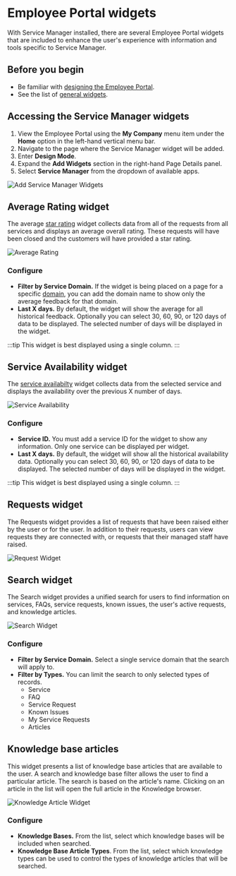# Employee Portal widgets
With Service Manager installed, there are several Employee Portal widgets that are included to enhance the user's experience with information and tools specific to Service Manager.

## Before you begin
* Be familiar with [designing the Employee Portal](/esp-config/customize/employee-portal/employee-portal-design).
* See the list of [general widgets](/esp-config/customize/employee-portal/employee-portal-widgets).

## Accessing the Service Manager widgets
1. View the Employee Portal using the **My Company** menu item under the **Home** option in the left-hand vertical menu bar.
1. Navigate to the page where the Service Manager widget will be added.
1. Enter **Design Mode**.
1. Expand the **Add Widgets** section in the right-hand Page Details panel.
1. Select **Service Manager** from the dropdown of available apps.

![Add Service Manager Widgets](/_books/servicemanager-config/images/ep-add-widgets.png)

## Average Rating widget
The average [star rating](/servicemanager-user-guide/service-portfolio/customer-feedback) widget collects data from all of the requests from all services and displays an average overall rating. These requests will have been closed and the customers will have provided a star rating.

![Average Rating](/_books/servicemanager-config/images/ep-rating-widget.png)

### Configure

* **Filter by Service Domain.**  If the widget is being placed on a page for a specific [domain](/esp-config/customize/service-domains), you can add the domain name to show only the average feedback for that domain.
* **Last X days.** By default, the widget will show the average for all historical feedback.  Optionally you can select 30, 60, 90, or 120 days of data to be displayed. The selected number of days will be displayed in the widget.

:::tip
This widget is best displayed using a single column.
:::

## Service Availability widget
The [service availabilty](/servicemanager-user-guide/service-portfolio/services/service-availability) widget collects data from the selected service and displays the availability over the previous X number of days.

![Service Availability](/_books/servicemanager-config/images/ep-service-availability-widget.png)

### Configure

* **Service ID.**  You must add a service ID for the widget to show any information. Only one service can be displayed per widget.  
* **Last X days.** By default, the widget will show all the historical availability data.  Optionally you can select 30, 60, 90, or 120 days of data to be displayed. The selected number of days will be displayed in the widget.

:::tip
This widget is best displayed using a single column.
:::

## Requests widget
The Requests widget provides a list of requests that have been raised either by the user or for the user.  In addition to their requests, users can view requests they are connected with, or requests that their managed staff have raised.

![Request Widget](/_books/servicemanager-config/images/ep-requests-widget.png)

## Search widget
The Search widget provides a unified search for users to find information on services, FAQs, service requests, known issues, the user's active requests, and knowledge articles.

![Search Widget](/_books/servicemanager-config/images/ep-search-widget.png)

### Configure
* **Filter by Service Domain.** Select a single service domain that the search will apply to.  
* **Filter by Types.** You can limit the search to only selected types of records.
    * Service
    * FAQ
    * Service Request
    * Known Issues
    * My Service Requests
    * Articles

## Knowledge base articles
This widget presents a list of knowledge base articles that are available to the user. A search and knowledge base filter allows the user to find a particular article. The search is based on the article's name.  Clicking on an article in the list will open the full article in the Knowledge browser. 

![Knowledge Article Widget](/_books/servicemanager-config/images/ep-knowledge-article-widget.png)

### Configure
* **Knowledge Bases.** From the list, select which knowledge bases will be included when searched.
* **Knowledge Base Article Types**. From the list, select which knowledge types can be used to control the types of knowledge articles that will be searched.
